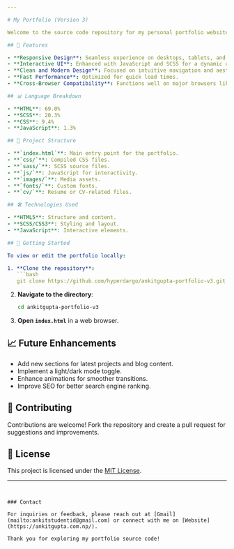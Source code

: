 ```yaml
---

# My Portfolio (Version 3)

Welcome to the source code repository for my personal portfolio website. This version (v3) highlights my web development skills, showcasing my projects and accomplishments with a modern and responsive design.

## 🌟 Features

- **Responsive Design**: Seamless experience on desktops, tablets, and mobile devices.
- **Interactive UI**: Enhanced with JavaScript and SCSS for a dynamic user experience.
- **Clean and Modern Design**: Focused on intuitive navigation and aesthetics.
- **Fast Performance**: Optimized for quick load times.
- **Cross-Browser Compatibility**: Functions well on major browsers like Chrome, Firefox, and Safari.

## 📊 Language Breakdown

- **HTML**: 69.0%
- **SCSS**: 20.3%
- **CSS**: 9.4%
- **JavaScript**: 1.3%

## 📂 Project Structure

- **`index.html`**: Main entry point for the portfolio.
- **`css/`**: Compiled CSS files.
- **`sass/`**: SCSS source files.
- **`js/`**: JavaScript for interactivity.
- **`images/`**: Media assets.
- **`fonts/`**: Custom fonts.
- **`cv/`**: Resume or CV-related files.

## 🛠️ Technologies Used

- **HTML5**: Structure and content.
- **SCSS/CSS3**: Styling and layout.
- **JavaScript**: Interactive elements.

## 🚀 Getting Started

To view or edit the portfolio locally:

1. **Clone the repository**:
   ```bash
   git clone https://github.com/hyperdargo/ankitgupta-portfolio-v3.git
   ```
2. **Navigate to the directory**:
   ```bash
   cd ankitgupta-portfolio-v3
   ```
3. **Open `index.html`** in a web browser.

## 📈 Future Enhancements

- Add new sections for latest projects and blog content.
- Implement a light/dark mode toggle.
- Enhance animations for smoother transitions.
- Improve SEO for better search engine ranking.

## 🤝 Contributing

Contributions are welcome! Fork the repository and create a pull request for suggestions and improvements.

## 📄 License

This project is licensed under the [MIT License](LICENSE).

---
```


### Contact

For inquiries or feedback, please reach out at [Gmail](mailto:ankitstudentid@gmail.com) or connect with me on [Website](https://ankitgupta.com.np/).

Thank you for exploring my portfolio source code!
